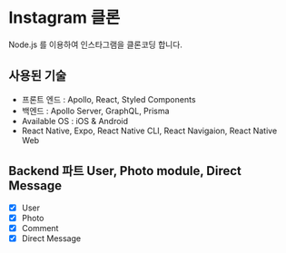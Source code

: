 # Instagram 클론

Node.js 를 이용하여 인스타그램을 클론코딩 합니다.

## 사용된 기술

- 프론트 엔드 : Apollo, React, Styled Components
- 백엔드 : Apollo Server, GraphQL, Prisma
- Available OS : iOS & Android
- React Native, Expo, React Native CLI, React Navigaion, React Native Web

## Backend 파트 User, Photo module, Direct Message

- [x] User
- [x] Photo
- [x] Comment
- [x] Direct Message